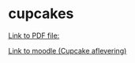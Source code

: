 # cupcakes


[Link to PDF file:](https://github.com/CK2800/cupcakes/blob/master/datamatiker-opgave.pdf)

[Link to moodle (Cupcake aflevering)](https://cphbusiness.mrooms.net/course/view.php?id=2308#section-0)
